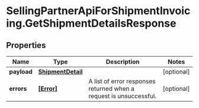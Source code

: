 # SellingPartnerApiForShipmentInvoicing.GetShipmentDetailsResponse

## Properties

Name | Type | Description | Notes
------------ | ------------- | ------------- | -------------
**payload** | [**ShipmentDetail**](ShipmentDetail.md) |  | [optional] 
**errors** | [**[Error]**](Error.md) | A list of error responses returned when a request is unsuccessful. | [optional] 


